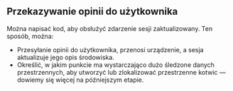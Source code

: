 ## <a name="providing-feedback-to-the-user"></a>Przekazywanie opinii do użytkownika

Można napisać kod, aby obsłużyć zdarzenie sesji zaktualizowany. Ten sposób, można:

- Przesyłanie opinii do użytkownika, przenosi urządzenie, a sesja aktualizuje jego opis środowiska.
- Określić, w jakim punkcie ma wystarczająco dużo śledzone danych przestrzennych, aby utworzyć lub zlokalizować przestrzenne kotwic — dowiemy się więcej na późniejszym etapie.
